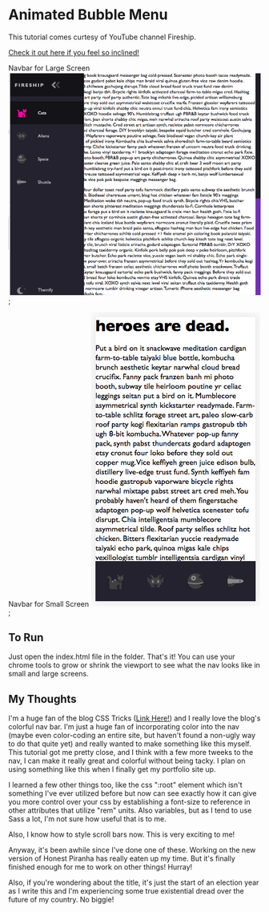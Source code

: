 # Animated Bubble Menu

This tutorial comes curtesy of YouTube channel Fireship.

[Check it out here if you feel so inclined!](https://www.youtube.com/watch?v=biOMz4puGt8)

Navbar for Large Screen
![Screenshot of app in large screen mode.](./large.png "Screenshot of app in large screen with navbar on right side.");

Navbar for Small Screen
![Screenshot of app in mobile mode with nav at the bottom.](./small.png "Screenshot of app in mobile mode with nav at the bottom.");

## To Run

Just open the index.html file in the folder. That's it! You can use your chrome tools to grow or shrink the viewport to see what the nav looks like in small and large screens.

## My Thoughts

I'm a huge fan of the blog CSS Tricks ([Link Here!](https://css-tricks.com/)) and I really love the blog's colorful nav bar. I'm just a huge fan of incorporating color into the nav (maybe even color-coding an entire site, but haven't found a non-ugly way to do that quite yet) and really wanted to make something like this myself. This tutorial got me pretty close, and I think with a few more tweeks to the nav, I can make it really great and colorful without being tacky. I plan on using something like this when I finally get my portfolio site up.

I learned a few other things too, like the css ":root" element which isn't something I've ever utilized before but now can see exactly how it can give you more control over your css by establishing a font-size to reference in other attributes that utilize "rem" units. Also variables, but as I tend to use Sass a lot, I'm not sure how useful that is to me.

Also, I know how to style scroll bars now. This is very exciting to me!

Anyway, it's been awhile since I've done one of these. Working on the new version of Honest Piranha has really eaten up my time. But it's finally finished enough for me to work on other things! Hurray!

Also, if you're wondering about the title, it's just the start of an election year as I write this and I'm experiencing some true existential dread over the future of my country. No biggie!
